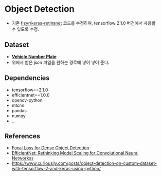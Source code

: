 # Object Detection
* 기존 [fizyr/keras-retinanet](https://github.com/fizyr/keras-retinanet) 코드를 수정하여, tensorflow 2.1.0 버전에서 사용할 수 있도록 수정.

## Dataset
* **[Vehicle Number Plate](https://www.kaggle.com/dataturks/vehicle-number-plate-detection)**
* 위에서 받은 json 파일을 원하는 경로에 넣어 넣어 준다.

##  Dependencies
* tensorflow==2.1.0
* efficientnet==1.0.0
* opencv-python
* mtcnn
* pandas
* numpy
* ...
## References
* [Focal Loss for Dense Object Detection](https://arxiv.org/pdf/1708.02002.pdf)
* [EfficientNet: Rethinking Model Scaling for Convolutional Neural Networkss](https://arxiv.org/pdf/1905.11946.pdf)
* https://www.curiousily.com/posts/object-detection-on-custom-dataset-with-tensorflow-2-and-keras-using-python/
